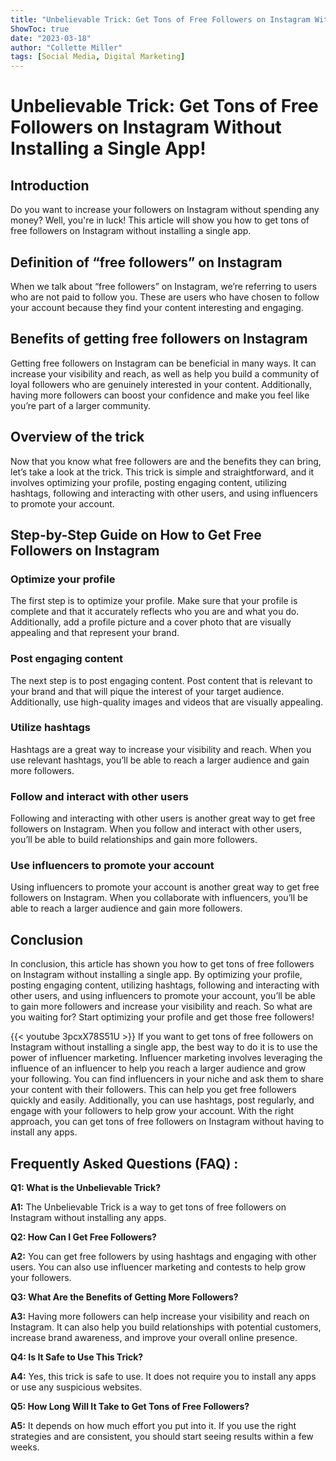 ```yaml
---
title: "Unbelievable Trick: Get Tons of Free Followers on Instagram Without Installing a Single App!"
ShowToc: true 
date: "2023-03-18"
author: "Collette Miller" 
tags: [Social Media, Digital Marketing]
---
```

# Unbelievable Trick: Get Tons of Free Followers on Instagram Without Installing a Single App!

## Introduction

Do you want to increase your followers on Instagram without spending any money? Well, you're in luck! This article will show you how to get tons of free followers on Instagram without installing a single app. 

## Definition of “free followers” on Instagram

When we talk about “free followers” on Instagram, we’re referring to users who are not paid to follow you. These are users who have chosen to follow your account because they find your content interesting and engaging. 

## Benefits of getting free followers on Instagram

Getting free followers on Instagram can be beneficial in many ways. It can increase your visibility and reach, as well as help you build a community of loyal followers who are genuinely interested in your content. Additionally, having more followers can boost your confidence and make you feel like you’re part of a larger community. 

## Overview of the trick

Now that you know what free followers are and the benefits they can bring, let’s take a look at the trick. This trick is simple and straightforward, and it involves optimizing your profile, posting engaging content, utilizing hashtags, following and interacting with other users, and using influencers to promote your account. 

## Step-by-Step Guide on How to Get Free Followers on Instagram

### Optimize your profile

The first step is to optimize your profile. Make sure that your profile is complete and that it accurately reflects who you are and what you do. Additionally, add a profile picture and a cover photo that are visually appealing and that represent your brand. 

### Post engaging content

The next step is to post engaging content. Post content that is relevant to your brand and that will pique the interest of your target audience. Additionally, use high-quality images and videos that are visually appealing. 

### Utilize hashtags

Hashtags are a great way to increase your visibility and reach. When you use relevant hashtags, you’ll be able to reach a larger audience and gain more followers. 

### Follow and interact with other users

Following and interacting with other users is another great way to get free followers on Instagram. When you follow and interact with other users, you’ll be able to build relationships and gain more followers. 

### Use influencers to promote your account

Using influencers to promote your account is another great way to get free followers on Instagram. When you collaborate with influencers, you’ll be able to reach a larger audience and gain more followers. 

## Conclusion

In conclusion, this article has shown you how to get tons of free followers on Instagram without installing a single app. By optimizing your profile, posting engaging content, utilizing hashtags, following and interacting with other users, and using influencers to promote your account, you’ll be able to gain more followers and increase your visibility and reach. So what are you waiting for? Start optimizing your profile and get those free followers!

{{< youtube 3pcxX78S51U >}} 
If you want to get tons of free followers on Instagram without installing a single app, the best way to do it is to use the power of influencer marketing. Influencer marketing involves leveraging the influence of an influencer to help you reach a larger audience and grow your following. You can find influencers in your niche and ask them to share your content with their followers. This can help you get free followers quickly and easily. Additionally, you can use hashtags, post regularly, and engage with your followers to help grow your account. With the right approach, you can get tons of free followers on Instagram without having to install any apps.

## Frequently Asked Questions (FAQ) :
**Q1: What is the Unbelievable Trick?**

**A1:** The Unbelievable Trick is a way to get tons of free followers on Instagram without installing any apps. 

**Q2: How Can I Get Free Followers?**

**A2:** You can get free followers by using hashtags and engaging with other users. You can also use influencer marketing and contests to help grow your followers. 

**Q3: What Are the Benefits of Getting More Followers?**

**A3:** Having more followers can help increase your visibility and reach on Instagram. It can also help you build relationships with potential customers, increase brand awareness, and improve your overall online presence. 

**Q4: Is It Safe to Use This Trick?**

**A4:** Yes, this trick is safe to use. It does not require you to install any apps or use any suspicious websites. 

**Q5: How Long Will It Take to Get Tons of Free Followers?**

**A5:** It depends on how much effort you put into it. If you use the right strategies and are consistent, you should start seeing results within a few weeks.


